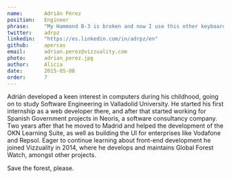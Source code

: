 ```yaml
---
name:       Adrián Pérez
position:   Engineer
phrase:     "My Hammond B-3 is broken and now I use this other keyboard"
twitter:    adrpz
linkedin:   "https://es.linkedin.com/in/adrpz/en"
github:		apercas
email:      adrian.perez@vizzuality.com
photo:      adrian_perez.jpg
author:     Alicia
date:       2015-05-08
order: 		7
---
```


 Adrián developed a keen interest in computers during his childhood, going on to study Software Engineering in Valladolid University. He started his first internship as a web developer there, and after that started working for Spanish Government projects in Neoris, a software consultancy company. 
 Two years after that he moved to Madrid and helped the development of the OKN Learning Suite, as well as building the UI for enterprises like Vodafone and Repsol. Eager to continue learning about front-end development he joined Vizzuality in 2014, where he develops and maintains Global Forest Watch, amongst other projects.

 Save the forest, please.
